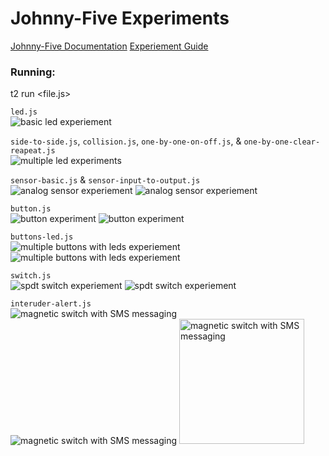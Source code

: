 # Johnny-Five Experiments
[Johnny-Five Documentation](http://johnny-five.io/)
[Experiement Guide](https://learn.sparkfun.com/tutorials/experiment-guide-for-the-johnny-five-inventors-kit/introduction-to-the-johnny-five-inventors-kit)

### Running:
t2 run <file.js>

`led.js`  
![basic led experiement](https://i.imgur.com/6lhXiE7.jpg)

`side-to-side.js`, `collision.js`, `one-by-one-on-off.js`, & `one-by-one-clear-reapeat.js`  
![multiple led experiments](https://i.imgur.com/Ia1Pim2.jpg)

`sensor-basic.js` & `sensor-input-to-output.js`  
![analog sensor experiement](https://i.imgur.com/rl4TfCM.jpg)
![analog sensor experiement](https://i.imgur.com/C5WHZ0F.jpg)

`button.js`  
![button experiment](https://i.imgur.com/LkSXAQR.jpg)
![button experiment](https://i.imgur.com/v7qMruO.jpg)
  
`buttons-led.js`  
![multiple buttons with leds experiement](https://i.imgur.com/5AJmexJ.jpg)
![multiple buttons with leds experiement](https://i.imgur.com/ARx263g.jpg)
  
`switch.js`  
![spdt switch experiement](https://i.imgur.com/C9GBTyx.jpg)
![spdt switch experiement](https://i.imgur.com/H8SyKeB.jpg)
  
`interuder-alert.js`  
![magnetic switch with SMS messaging](https://i.imgur.com/1W9IlPB.jpg)
![magnetic switch with SMS messaging](https://i.imgur.com/bN5MIvA.jpg)
<img src="https://i.imgur.com/FX9B1Go.png" alt="magnetic switch with SMS messaging" style="width:200px;"/>
  